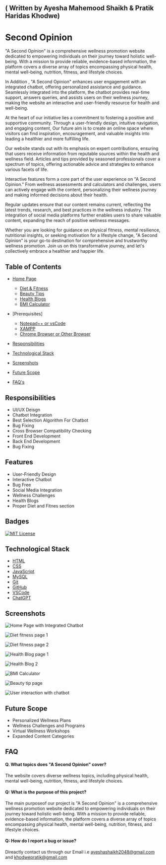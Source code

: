 
## ( Written by Ayesha Mahemood Shaikh & Pratik Haridas Khodwe)

# Second Opinion 

"A Second Opinion" is a comprehensive wellness promotion website dedicated to empowering individuals on their journey toward holistic well-being. With a mission to provide reliable, evidence-based information, the platform covers a diverse array of topics encompassing physical health, mental well-being, nutrition, fitness, and lifestyle choices.

In Addition , "A Second Opinion" enhances user engagement with an integrated chatbot, offering personalized assistance and guidance. Seamlessly integrated into the platform, the chatbot provides real-time support, answers queries, and assists users on their wellness journey, making the website an interactive and user-friendly resource for health and well-being.

At the heart of our initiative lies a commitment to fostering a positive and supportive community. Through a user-friendly design, intuitive navigation, and engaging content, Our future aim is to create an online space where visitors can find inspiration, encouragement, and valuable insights into leading a healthier and more fulfilling life.

Our website stands out with its emphasis on expert contributions, ensuring that users receive information from reputable sources within the health and wellness field. Articles and tips provided by seasoned professionals cover a spectrum of topics, offering actionable advice and strategies to enhance various facets of life.

Interactive features form a core part of the user experience on "A Second Opinion." From wellness assessments and calculators  and challenges, users can actively engage with the content, personalizing their wellness journey and making informed decisions about their health.

Regular updates ensure that our content remains current, reflecting the latest trends, research, and best practices in the wellness industry. The integration of social media platforms further enables users to share valuable content, expanding the reach of positive wellness messages.

Whether you are looking for guidance on physical fitness, mental resilience, nutritional insights, or seeking motivation for a lifestyle change, "A Second Opinion" is your go-to destination for comprehensive and trustworthy wellness promotion. Join us on this transformative journey, and let's collectively embrace a healthier and happier life.


## Table of Contents

 - [Home Page]( #screenshots-results)
   - [Diet & Fitness](#screenshots-results)
   - [Beauty Tips](#screenshots-results)
   - [Health Blogs](#screenshots-results)
   - [BMI Calculator](#screenshots-results)

- [Prerequisites]
    - [Notepad++ or vsCode](https://code.visualstudio.com/download)
    - [XAMPP](https://www.apachefriends.org/download.html)
    - [Chrome Browser or Other Browser](https://www.google.com/chrome/?brand=JJTC&gclid=CjwKCAiAzJOtBhALEiwAtwj8tm-4tesCrYz2_HV4YRGWPs_btZRbrAlmPH2hAAFl85b1aP0w1Tg0vRoCZAAQAvD_BwE&gclsrc=aw.ds)

- [Responsibilities](#Responsibilities)

- [Technological Stack](#technological-stack)

- [Screenshots](#screenshots)
- [Future Scope](#future-scope)

- [FAQ's](#faq)

## Responsibilities

- UI/UX Deisgn
- Chatbot Integration
- Best Selection Algorithm For Chatbot
- Bug Fixing
- Cross Browser Compatibility Checking
- Front End Development
- Back End Development
- Bug Fixing


## Features

- User-Friendly Design
- Interactive Chatbot
- Bug Free
- Social Media Integration
- Wellness Challenges
- Health Blogs
- Proper Diet and Fitnes section


## Badges


[![MIT License](https://img.shields.io/badge/License-MIT-green.svg)](https://choosealicense.com/licenses/mit/)


## Technological Stack 

- [HTML](https://developer.mozilla.org/en-US/docs/Web/Guide/HTML)
- [CSS](https://developer.mozilla.org/en-US/docs/Web/CSS)
- [JavaScript](https://developer.mozilla.org/en-US/docs/Web/JavaScript)
- [MySQL](https://www.mysql.com/)
- [Git](https://git-scm.com/)
- [GitHub](https://github.com/)
- [VSCode](https://code.visualstudio.com/)
- [ChatGPT ](https://chat.openai.com/)

## Screenshots 



![Home Page with Integrated Chatbot](https://github.com/Ayesha20031/Welness-Promotion/assets/77922652/c4e8fcf8-9628-462a-b5b1-5d490ef1a55c)


![Diet   fitness page 1](https://github.com/Ayesha20031/Welness-Promotion/assets/77922652/e3c98aa6-c63a-4ed8-be51-c2e82b05a75d)

![Diet   fitness page 2](https://github.com/Ayesha20031/Welness-Promotion/assets/77922652/d8e9d1fd-c68a-4064-ac97-8c3b1a3aa69d)

![Health Blog page 1](https://github.com/Ayesha20031/Welness-Promotion/assets/77922652/1e32afe1-1068-4097-8293-ac2dfdbe51a0)

![Health Blog 2](https://github.com/Ayesha20031/Welness-Promotion/assets/77922652/33a74108-d24d-4525-9769-832d4e4b909a)

![BMI Calculator](https://github.com/Ayesha20031/Welness-Promotion/assets/77922652/f4d9dbba-d1cb-4256-823d-1148a41dca8e)

![Beauty tip page](https://github.com/Ayesha20031/Welness-Promotion/assets/77922652/d32f45fd-bd5e-446b-a002-4f77f9c530cb)

![User interaction with chatbot](https://github.com/Ayesha20031/Welness-Promotion/assets/77922652/4a820cc8-76c4-4ae6-ac3d-1668ba50dbb6)
## Future Scope

-  Personalized Wellness Plans
- Wellness Challenges and Programs
- Virtual Wellness Workshops
- Expanded Content Categories



## FAQ

#### Q. What topics does "A Second Opinion" cover?

The website covers diverse wellness topics, including physical health, mental well-being, nutrition, fitness, and lifestyle choices.

#### Q: What is the purpose of this project?

The main purposeof our project is "A Second Opinion" is a comprehensive wellness promotion website dedicated to empowering individuals on their journey toward holistic well-being. With a mission to provide reliable, evidence-based information, the platform covers a diverse array of topics encompassing physical health, mental well-being, nutrition, fitness, and lifestyle choices.



#### Q: How do I report a bug or issue?

Direactly contact us through our Email i.e
ayeshashaikh2048@gmail.com and khodwepratik@gmail.com



